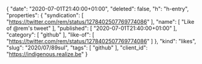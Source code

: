 {
  "date": "2020-07-01T21:40:00+01:00",
  "deleted": false,
  "h": "h-entry",
  "properties": {
    "syndication": [
      "https://twitter.com/rem/status/1278402507769774086"
    ],
    "name": [
      "Like of @rem's tweet"
    ],
    "published": [
      "2020-07-01T21:40:00+01:00"
    ],
    "category": [
      "github"
    ],
    "like-of": [
      "https://twitter.com/rem/status/1278402507769774086"
    ]
  },
  "kind": "likes",
  "slug": "2020/07/89sul",
  "tags": [
    "github"
  ],
  "client_id": "https://indigenous.realize.be"
}
